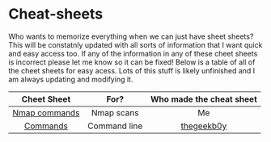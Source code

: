 # Cheat-sheets

Who wants to memorize everything when we can just have sheet sheets? This will be constatnly updated with all sorts of information that I want quick and easy access too. If any of the information in any of these cheet sheets is incorrect please let me know so it can be fixed! Below is a table of all of the cheet sheets for easy acess. Lots of this stuff is likely unfinished and I am always updating and modifying it. 

| Cheet Sheet | For?          | Who made the cheat sheet |
| :---------: |:-------------:|:------------:|
| [Nmap commands](https://github.com/HiroNewf/Cheat-sheets/blob/main/Nmap.md) | Nmap scans | Me |
| [Commands](https://github.com/HiroNewf/Cheat-sheets/blob/main/Commands.md) | Command line | [thegeekb0y](https://github.com/thegeekyb0y/linuxcommands) |
